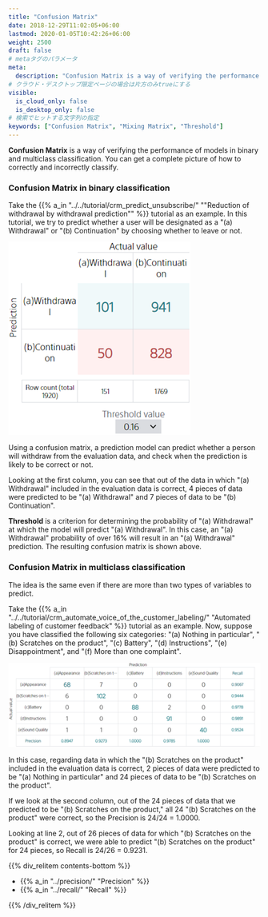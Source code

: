 ```yaml
---
title: "Confusion Matrix"
date: 2018-12-29T11:02:05+06:00
lastmod: 2020-01-05T10:42:26+06:00
weight: 2500
draft: false
# metaタグのパラメータ
meta:
  description: "Confusion Matrix is a way of verifying the performance of models in binary and multiclass classification. You can get a complete picture of how to correctly and incorrectly classify."
# クラウド・デスクトップ限定ページの場合は片方のみtrueにする
visible:
  is_cloud_only: false
  is_desktop_only: false
# 検索でヒットする文字列の指定
keywords: ["Confusion Matrix", "Mixing Matrix", "Threshold"]
---
```


**Confusion Matrix** is a way of verifying the performance of models in binary and multiclass classification.
You can get a complete picture of how to correctly and incorrectly classify.

### Confusion Matrix in binary classification

Take the {{% a_in "../../tutorial/crm_predict_unsubscribe/" ""Reduction of withdrawal by withdrawal prediction"" %}} tutorial as an example. In this tutorial, we try to predict whether a user will be designated as a "(a) Withdrawal" or "(b) Continuation" by choosing whether to leave or not.

![](../img_en/t_slide29.png)

Using a confusion matrix, a prediction model can predict whether a person will withdraw from the evaluation data, and check when the prediction is likely to be correct or not.

Looking at the first column, you can see that out of the data in which "(a) Withdrawal" included in the evaluation data is correct,
4 pieces of data were predicted to be "(a) Withdrawal" and 7 pieces of data to be "(b) Continuation".

**Threshold** is a criterion for determining the probability of "(a) Withdrawal" at which the model will predict "(a) Withdrawal". In this case, an "(a) Withdrawal" probability of over 16% will result in an "(a) Withdrawal" prediction. The resulting confusion matrix is shown above.

### Confusion Matrix in multiclass classification

The idea is the same even if there are more than two types of variables to predict.

Take the {{% a_in "../../tutorial/crm_automate_voice_of_the_customer_labeling/" "Automated labeling of customer feedback" %}} tutorial as an example. Now,
suppose you have classified the following six categories: "(a) Nothing in particular", "(b) Scratches on the product", "(c) Battery", "(d) Instructions", "(e) Disappointment", and "(f) More than one complaint".

![](../img_en/t_slide30.png)

In this case, regarding data in which the "(b) Scratches on the product" included in the evaluation data is correct,
2 pieces of data were predicted to be "(a) Nothing in particular" and 24 pieces of data to be "(b) Scratches on the product".

If we look at the second column, out of the 24 pieces of data that we predicted to be "(b) Scratches on the product," all 24 "(b) Scratches on the product" were correct, so the Precision is 24/24 = 1.0000.

Looking at line 2, out of 26 pieces of data for which "(b) Scratches on the product" is correct, we were able to predict "(b) Scratches on the product" for 24 pieces, so Recall is 24/26 = 0.9231.

{{% div_relitem contents-bottom %}}

- {{% a_in "../precision/" "Precision" %}}
- {{% a_in "../recall/" "Recall" %}}

{{% /div_relitem %}}
